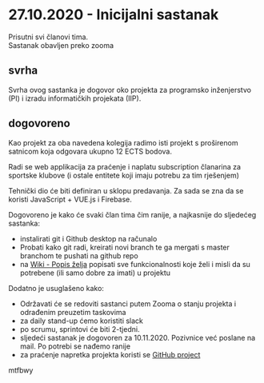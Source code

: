 # 27.10.2020 - Inicijalni sastanak

Prisutni svi članovi tima.  
Sastanak obavljen preko zooma

## svrha

Svrha ovog sastanka je dogovor oko projekta za programsko inženjerstvo (PI) i izradu informatičkih projekata (IIP).

## dogovoreno

Kao projekt za oba navedena kolegija radimo isti projekt s proširenom satnicom koja odgovara ukupno 12 ECTS bodova.

Radi se web applikacija za praćenje i naplatu subscription članarina za sportske klubove (i ostale entitete koji imaju potrebu za tim rješenjem)

Tehnički dio će biti definiran u sklopu predavanja. Za sada se zna da se koristi JavaScript + VUE.js i Firebase.

Dogovoreno je kako će svaki član tima čim ranije, a najkasnije do sljedećeg sastanka:  

* instalirati git i Github desktop na računalo
* Probati kako git radi, kreirati novi branch te ga mergati s master branchom te pushati na github repo
* na [Wiki - Popis želja](https://github.com/KristijanCetina/payingCustomer/wiki/Popis-%C5%BEelja) popisati sve funkcionalnosti koje želi i misli da su potrebene (ili samo dobre za imati) u projektu

Dodatno je usuglašeno kako:  

* Održavati će se redoviti sastanci putem Zooma o stanju projekta i odrađenim preuzetim taskovima
* za daily stand-up ćemo koristiti slack
* po scrumu, sprintovi će biti 2-tjedni.
* sljedeći sastanak je dogovoren za 10.11.2020. Pozivnice već poslane na mail. Po potrebi se nađemo ranije
* za praćenje napretka projekta koristi se [GitHub project](https://github.com/KristijanCetina/payingCustomer/projects/1)

mtfbwy